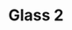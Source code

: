 ---
title: 'Glass 2'
description: 'Lorem qipsum dolor sit amet'
heroImage: 'https://res.cloudinary.com/di4d4tjhr/image/upload/v1705175731/cat3_i7wrc6.jpg'
category: bifocales
price: '600'
showHome: true
---